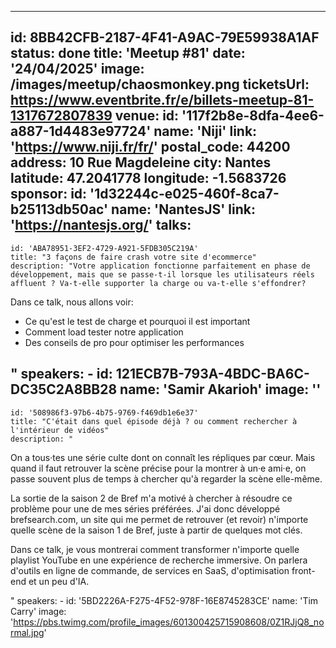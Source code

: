 ---
id: 8BB42CFB-2187-4F41-A9AC-79E59938A1AF
status: done
title: 'Meetup #81'
date: '24/04/2025'
image: /images/meetup/chaosmonkey.png
ticketsUrl: https://www.eventbrite.fr/e/billets-meetup-81-1317672807839
venue:
    id: '117f2b8e-8dfa-4ee6-a887-1d4483e97724'
    name: 'Niji'
    link: 'https://www.niji.fr/fr/'
    postal_code: 44200
    address: 10 Rue Magdeleine
    city: Nantes
    latitude: 47.2041778
    longitude: -1.5683726
sponsor:
    id: '1d32244c-e025-460f-8ca7-b25113db50ac'
    name: 'NantesJS'
    link: 'https://nantesjs.org/'
talks:
  -
    id: 'ABA78951-3EF2-4729-A921-5FDB305C219A'
    title: "3 façons de faire crash votre site d'ecommerce"
    description: "Votre application fonctionne parfaitement en phase de développement, mais que se passe-t-il lorsque les utilisateurs réels affluent ? Va-t-elle supporter la charge ou va-t-elle s'effondrer?

Dans ce talk, nous allons voir:

- Ce qu'est le test de charge et pourquoi il est important
- Comment load tester notre application
- Des conseils de pro pour optimiser les performances

"
    speakers:
      -
          id: 121ECB7B-793A-4BDC-BA6C-DC35C2A8BB28
          name: 'Samir Akarioh'
          image: ''
  -
    id: '508986f3-97b6-4b75-9769-f469db1e6e37'
    title: "C'était dans quel épisode déjà ? ou comment rechercher à l'intérieur de vidéos"
    description: "
On a tous·tes une série culte dont on connaît les répliques par cœur. Mais quand il faut retrouver la scène précise pour la montrer à un·e ami·e, on passe souvent plus de temps à chercher qu'à regarder la scène elle-même.

La sortie de la saison 2 de Bref m'a motivé à chercher à résoudre ce problème pour une de mes séries préférées. J'ai donc développé brefsearch.com, un site qui me permet de retrouver (et revoir) n'importe quelle scène de la saison 1 de Bref, juste à partir de quelques mot clés.

Dans ce talk, je vous montrerai comment transformer n'importe quelle playlist YouTube en une expérience de recherche immersive. On parlera d'outils en ligne de commande, de services en SaaS, d'optimisation front-end et un peu d'IA.

"
    speakers:
      -
          id: '5BD2226A-F275-4F52-978F-16E8745283CE'
          name: 'Tim Carry'
          image: 'https://pbs.twimg.com/profile_images/601300425715908608/0Z1RJjQ8_normal.jpg'

